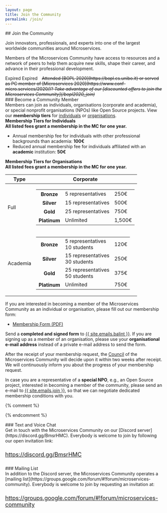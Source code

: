 ```yaml
---
layout: page
title: Join the Community
permalink: /join/
---
```


<div class="container">
<div class="row">
<div class="col-xs-12" markdown="1">

<div class="section-title" markdown="1">
## Join the Community
</div>

Join innovators, professionals, and experts into one of the largest worldwide communities around Microservices.

Members of the Microservices Community have access to resources and a network of peers to help them acquire new skills, shape their career, and advance in their professional development.

<!-- <div class="alert alert-warning" markdown="1">
<span class="alert alert-warning">Expired</span><del>Attended [BOPL 2020](https://bopl.cs.unibo.it) or served as PC member of [Microservices 2020](https://www.conf-micro.services/2020/)? <em>Take advantage of our [discounted offers to join the Microservices Community](/bopl2020_join)</em></del>.
</div> -->

<div class="alert alert-warning" role="alert" markdown="1">
  <span class="fa fa-info" aria-hidden="true"></span>
  <span class="sr-only">Expired</span>
  <span style="margin-right:1em">Expired</span><del>Attended [BOPL 2020](https://bopl.cs.unibo.it) or served as PC member of [Microservices 2020](https://www.conf-micro.services/2020/)? <em>Take advantage of our [discounted offers to join the Microservices Community](/bopl2020_join)</em></del>
</div>

<div class="section-title" markdown="1">
### Become a Community Member
</div>
Members can join as individuals, organisations (corporate and academia), or special nonprofit organisations (NPOs) like Open Source projects. View our <strong>membership tiers</strong> for
<a href="#" onclick="$('#collapseMembershipTierIndividualsTitle').trigger('click');">individuals</a>
or
<a href="#" onclick="$('#collapseMembershipTierCorporateTitle').trigger('click');"> organisations</a>.

  <div class="card card-body">
    <div class="panel panel-info">
        <div style="cursor: pointer;" class="panel-heading" data-toggle="collapse" href="#collapseMembershipTierIndividuals" aria-expanded="false" aria-controls="collapseMembershipTierIndividuals" id="collapseMembershipTierIndividualsTitle" onclick="$(this).find('i').toggle();">
        <strong><i class="fa fa-angle-right" aria-hidden="true"></i> Membership Tiers for Individuals</strong>
        </div>
        <div class="panel-body collapse" id="collapseMembershipTierIndividuals">
            <b>All listed fees grant a membership in the MC for one year.</b>
            <ul>
                <li>Annual membership fee for individuals with other professional backgrounds than academia: <strong>100€</strong></li>
                <li>Reduced annual membership fee for individuals affiliated with an <strong>academic</strong> institution: <strong>50€</strong></li>
            </ul>
        </div>
    </div>
  </div>

  <div class="card card-body">
    <div class="panel panel-info">
        <div class="panel-heading" style="cursor: pointer;" data-toggle="collapse" href="#collapseMembershipTierCorporate" aria-expanded="false" aria-controls="collapseMembershipTierCorporate" id="collapseMembershipTierCorporateTitle" onclick="$(this).find('i').toggle();">
        <strong><i class="fa fa-angle-right" aria-hidden="true"></i> Membership Tiers for Organisations</strong></div>
            <div class="panel-body collapse" id="collapseMembershipTierCorporate" >
    <style>
.table-borderless > tbody > tr > td,
.table-borderless > tbody > tr > th,
.table-borderless > tfoot > tr > td,
.table-borderless > tfoot > tr > th,
.table-borderless > thead > tr > td,
.table-borderless > thead > tr > th {
    border: none;
}
</style>
<b>All listed fees grant a membership in the MC for one year.</b>
<div style="margin: 10px 0;">
<table class="table">
  <thead>
    <tr>
      <th scope="col">Type</th>
      <th scope="col">Corporate</th>
    </tr>
  </thead>
  <tbody>
    <tr>
      <td scope="row" >Full</td>
      <td>
        <table class="table table-borderless">
          <tbody>
            <tr>
              <th>Bronze</th>
              <td>5 representatives</td>
              <td>250€</td>
            </tr>
            <tr>
              <th>Silver</th>
              <td>15 representatives</td>
              <td>500€</td>
            </tr>
            <tr>
              <th>Gold</th>
              <td>25 representatives</td>
              <td>750€</td>
            </tr>
            <tr>
              <th>Platinum</th>
              <td>Unlimited</td>
              <td>1,500€</td>
            </tr>
          </tbody>
        </table>
    </td>
    </tr>
    <tr>
      <td scope="row" >Academia</td>
      <td>
        <table class="table table-borderless">
          <tbody>
            <tr>
              <th>Bronze</th>
              <td>5 representatives<br/>10 students</td>
              <td>120€</td>
            </tr>
            <tr>
              <th>Silver</th>
              <td>15 representatives<br/>30 students</td>
              <td>250€</td>
            </tr>
            <tr>
              <th>Gold</th>
              <td>25 representatives<br/>50 students</td>
              <td>375€</td>
            </tr>
            <tr>
              <th>Platinum</th>
              <td>Unlimited</td>
              <td>750€</td>
            </tr>
          </tbody>
        </table>
    </td>
    </tr>
  </tbody>
</table>
</div>
</div>
</div>
</div>

If you are interested in becoming a member of the Microservices Community as an individual or organisation, please fill out our membership form:
<!--- [Membership Form (Word)](/MC_Membership_Form.docx) -->
- [Membership Form (PDF)](/MC_Membership_Form.pdf)

Send a <b>completed and signed form</b> to <a href="mailto:{{ site.emails.balint }}">{{ site.emails.balint }}</a>.
If you are signing up as a member of an organisation, please use your **organisational e-mail address** instead of a private e-mail address to send the form.

After the receipt of your membership request, the [Council](/boards/#Council) of the Microservices Community will decide upon it within two weeks after receipt.
We will continuously inform you about the progress of your membership request.

<div style="margin:10px 0;" markdown="1">
In case you are a representative of a <b>special NPO</b>, e.g., an Open Source project, interested in becoming a member of the community, please send an e-mail
to <a href="mailto:{{ site.emails.join }}">{{ site.emails.join }}</a>, so that we can negotiate dedicated membership conditions with you.
</div>

{% comment %}

<!--If you are interested in becoming a member of the Microservices Community, please fill out the following form.
We will then contact you with further details about the next steps of the registration process.

<div class="panel panel-info">
        <div class="panel-heading"><strong>Membership Contact Form</strong></div>
            <div class="panel-body">
<div id="join-form">
    <style>
        button, .button, input[type="text"], input[type="email"], input[type="search"], input[type="submit"], textarea {
            padding: .6rem 1.2rem;
            margin-bottom: .6rem;
            transition: color .1s, background-color .1s, border .1s;
            line-height: inherit;
            border: none;
            box-shadow: none;
            border-radius: 0;
            -webkit-appearance: none;
        }

        input[type="text"], input[type="email"], input[type="search"], textarea {
            width: 100%;
            border: 1px solid #b3b3b3;
        }

        input[type="submit"], button, .button {
            cursor: pointer;
            display: inline-block;
            background: #05bf85;
            position: relative;
            transition: box-shadow .1s;
            will-change: box-shadow;
            box-shadow: inset 0 0 0 2rem transparent;
        }

        /*label {
            font-weight: normal !important;
        }*/
    </style>
  <form action="https://formspree.io/join@microservices.community" method="POST">
    <input type="text" name="name" placeholder="Your name" required>
    <input type="email" name="_replyto" placeholder="Your e-mail" required>
    I am interested in joining the Microservices Community as an
    <ul style="list-style-type:none;padding-left:10px;margin-bottom:0px;">
    <li>
        <input type="radio" id="individual-non-academic" name="membership-type"
            value="individual-non-academic" checked>
        <label for="individual-non-academic">Individual (non-academic)</label>
    </li>
    <li>
        <input type="radio" id="individual-academic" name="membership-type"
            value="individual-academic">
        <label for="individual-academic">Individual (academic)</label>
    </li>
    <li>
        <input type="radio" id="corporate-non-academic" name="membership-type"
            value="corporate-non-academic">
        <label for="corporate-non-academic">Organisation (non-academic)</label>
    </li>
    <li>
        <input type="radio" id="corporate-academic" name="membership-type"
            value="corporate-academic">
        <label for="corporate-academic">Organisation (academic)</label>
    </li>
    </ul>
    <input type="checkbox" id="gdpr-consent" name="gdpr-consent"
        value="gdpr-consent" required>
        <label for="gdpr-consent">
            I consent to the <a href="/gdpr_join" target="_blank">GDPR statement</a>
            of the Microservices Community regarding membership requests
            <strong><font color="red">*</font></strong></label>
    <br>
    <input type="submit" value="Send">
  </form>
</div>
</div>
</div>-->

{% endcomment %}

<div class="section-title" markdown="1">
### Text and Voice Chat
</div>
Get in touch with the Microservices Community on our [Discord server](https://discord.gg/BmsrHMC).
Everybody is welcome to join by following our open invitation link:

<div class="text-center" style="font-size:18px;margin-bottom:25px;margin-top:25px;">
<a href="https://discord.gg/BmsrHMC">https://discord.gg/BmsrHMC</a>
</div>

<div class="section-title" markdown="1">
### Mailing List
</div>
In addition to the Discord server, the Microservices Community operates a [mailing list](https://groups.google.com/forum/#!forum/microservices-community).
Everybody is welcome to join by requesting an invitation at:

<div class="text-center" style="font-size:18px;margin-bottom:25px;margin-top:25px;">
<a href="https://groups.google.com/forum/#!forum/microservices-community">https://groups.google.com/forum/#!forum/microservices-community</a></div>
</div>
</div>
</div>
